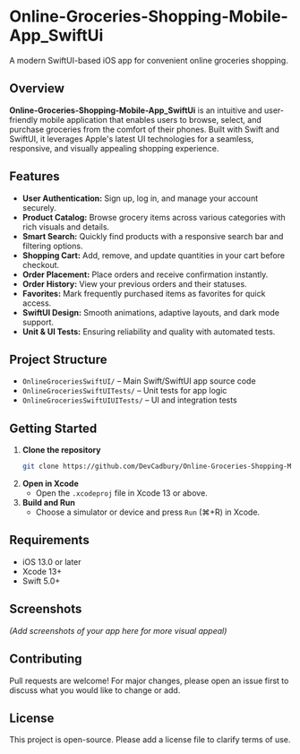 # Online-Groceries-Shopping-Mobile-App_SwiftUi

A modern SwiftUI-based iOS app for convenient online groceries shopping.

## Overview

**Online-Groceries-Shopping-Mobile-App_SwiftUi** is an intuitive and user-friendly mobile application that enables users to browse, select, and purchase groceries from the comfort of their phones. Built with Swift and SwiftUI, it leverages Apple's latest UI technologies for a seamless, responsive, and visually appealing shopping experience.

## Features

- **User Authentication:** Sign up, log in, and manage your account securely.
- **Product Catalog:** Browse grocery items across various categories with rich visuals and details.
- **Smart Search:** Quickly find products with a responsive search bar and filtering options.
- **Shopping Cart:** Add, remove, and update quantities in your cart before checkout.
- **Order Placement:** Place orders and receive confirmation instantly.
- **Order History:** View your previous orders and their statuses.
- **Favorites:** Mark frequently purchased items as favorites for quick access.
- **SwiftUI Design:** Smooth animations, adaptive layouts, and dark mode support.
- **Unit & UI Tests:** Ensuring reliability and quality with automated tests.

## Project Structure

- `OnlineGroceriesSwiftUI/` – Main Swift/SwiftUI app source code
- `OnlineGroceriesSwiftUITests/` – Unit tests for app logic
- `OnlineGroceriesSwiftUIUITests/` – UI and integration tests

## Getting Started

1. **Clone the repository**
   ```bash
   git clone https://github.com/DevCadbury/Online-Groceries-Shopping-Mobile-App_SwiftUi.git
   ```
2. **Open in Xcode**
   - Open the `.xcodeproj` file in Xcode 13 or above.
3. **Build and Run**
   - Choose a simulator or device and press `Run` (⌘+R) in Xcode.

## Requirements

- iOS 13.0 or later
- Xcode 13+
- Swift 5.0+

## Screenshots

*(Add screenshots of your app here for more visual appeal)*

## Contributing

Pull requests are welcome! For major changes, please open an issue first to discuss what you would like to change or add.

## License

This project is open-source. Please add a license file to clarify terms of use.

